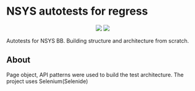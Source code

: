 # NSYS autotests for regress
<p align="center">
      <img src="https://i.ibb.co/4NV97ZY/nsys-group-snippet.jpg">
      <img src="https://i.ibb.co/N2910jQ/2023-01-31-111859.png">
</p>
Autotests for NSYS BB. Building structure and architecture from scratch.

## About
Page object, API patterns were used to build the test architecture. The project uses Selenium(Selenide)


